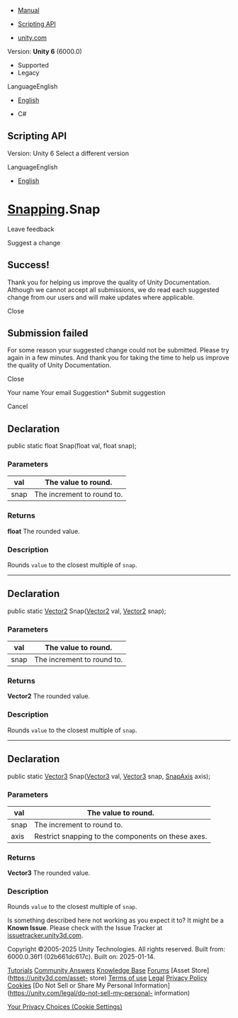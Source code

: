 [ ]()

  * [Manual](../Manual/index.html)
  * [Scripting API](../ScriptReference/index.html)

  * [unity.com](https://unity.com/)

Version: **Unity 6** (6000.0)

  * Supported
  * Legacy

LanguageEnglish

  * [English]()

  * C#

[ ](https://docs.unity3d.com)

## Scripting API

Version: Unity 6 Select a different version

LanguageEnglish

  * [English]()

#  [Snapping](Snapping.html).Snap

Leave feedback

Suggest a change

## Success!

Thank you for helping us improve the quality of Unity Documentation. Although
we cannot accept all submissions, we do read each suggested change from our
users and will make updates where applicable.

Close

## Submission failed

For some reason your suggested change could not be submitted. Please <a>try
again</a> in a few minutes. And thank you for taking the time to help us
improve the quality of Unity Documentation.

Close

Your name Your email Suggestion* Submit suggestion

Cancel

[ ]()

## Declaration

public static float Snap(float val, float snap);

### Parameters

val | The value to round.  
---|---  
snap | The increment to round to.  
  
### Returns

**float** The rounded value.

### Description

Rounds `value` to the closest multiple of `snap`.

* * *

## Declaration

public static [Vector2](Vector2.html) Snap([Vector2](Vector2.html) val,
[Vector2](Vector2.html) snap);

### Parameters

val | The value to round.  
---|---  
snap | The increment to round to.  
  
### Returns

**Vector2** The rounded value.

### Description

Rounds `value` to the closest multiple of `snap`.

* * *

## Declaration

public static [Vector3](Vector3.html) Snap([Vector3](Vector3.html) val,
[Vector3](Vector3.html) snap, [SnapAxis](SnapAxis.html) axis);

### Parameters

val | The value to round.  
---|---  
snap | The increment to round to.  
axis | Restrict snapping to the components on these axes.  
  
### Returns

**Vector3** The rounded value.

### Description

Rounds `value` to the closest multiple of `snap`.

Is something described here not working as you expect it to? It might be a
**Known Issue**. Please check with the Issue Tracker at
[issuetracker.unity3d.com](https://issuetracker.unity3d.com).

Copyright ©2005-2025 Unity Technologies. All rights reserved. Built from:
6000.0.36f1 (02b661dc617c). Built on: 2025-01-14.

[Tutorials](https://unity3d.com/learn) [Community
Answers](https://answers.unity3d.com) [Knowledge
Base](https://support.unity3d.com/hc/en-us)
[Forums](https://forum.unity3d.com) [Asset Store](https://unity3d.com/asset-
store) [Terms of use](https://docs.unity3d.com/Manual/TermsOfUse.html)
[Legal](https://unity.com/legal) [Privacy
Policy](https://unity.com/legal/privacy-policy)
[Cookies](https://unity.com/legal/cookie-policy) [Do Not Sell or Share My
Personal Information](https://unity.com/legal/do-not-sell-my-personal-
information)

[Your Privacy Choices (Cookie Settings)](javascript:void\(0\);)

